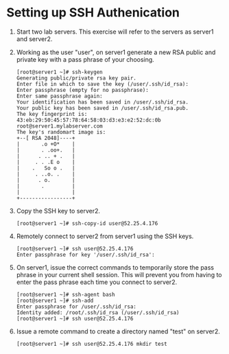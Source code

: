 Setting up SSH Authenication
======

1. Start two lab servers. This exercise will refer to the servers as server1 and server2.

2. Working as the user "user", on server1 generate a new RSA public and private key with a pass phrase of your choosing.

       [root@server1 ~]# ssh-keygen 
       Generating public/private rsa key pair.
       Enter file in which to save the key (/user/.ssh/id_rsa): 
       Enter passphrase (empty for no passphrase): 
       Enter same passphrase again: 
       Your identification has been saved in /user/.ssh/id_rsa.
       Your public key has been saved in /user/.ssh/id_rsa.pub.
       The key fingerprint is:
       43:eb:29:50:45:57:78:64:58:03:d3:e3:e2:52:dc:0b root@server1.mylabserver.com
       The key's randomart image is:
       +--[ RSA 2048]----+
       |       .o +O*    |
       |       . .oo+.   |
       |      . .. + .   |
       |     . . .E o    |
       |    .   So o .   |
       |     . ..o. .    |
       |      . o.       |
       |       .         |
       |                 |
       +-----------------+

3. Copy the SSH key to server2.

       [root@server1 ~]# ssh-copy-id user@52.25.4.176

4. Remotely connect to server2 from server1 using the SSH keys.

       [root@server1 ~]# ssh user@52.25.4.176
       Enter passphrase for key '/user/.ssh/id_rsa': 

5. On server1, issue the correct commands to temporarily store the pass phrase in your current shell session. This will prevent you from having to enter the pass phrase each time you connect to server2.

       [root@server1 ~]# ssh-agent bash
       [root@server1 ~]# ssh-add
       Enter passphrase for /user/.ssh/id_rsa: 
       Identity added: /root/.ssh/id_rsa (/user/.ssh/id_rsa) 
       [root@server1 ~]# ssh user@52.25.4.176

6. Issue a remote command to create a directory named "test" on server2.

       [root@server1 ~]# ssh user@52.25.4.176 mkdir test
